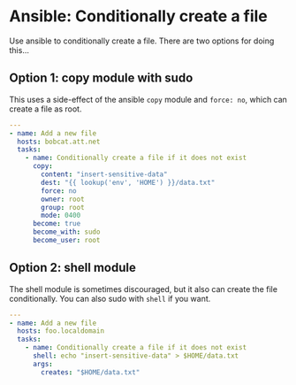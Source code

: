 # Ansible: Conditionally create a file

Use ansible to conditionally create a file.  There are two options for doing this...



## Option 1: copy module with sudo

This uses a side-effect of the ansible `copy` module and `force: no`, which can create a file as root.

``` yaml
---
- name: Add a new file
  hosts: bobcat.att.net
  tasks:
    - name: Conditionally create a file if it does not exist
      copy:
        content: "insert-sensitive-data"
        dest: "{{ lookup('env', 'HOME') }}/data.txt"
        force: no
        owner: root
        group: root
        mode: 0400
      become: true
      become_with: sudo
      become_user: root
```

## Option 2: shell module

The shell module is sometimes discouraged, but it also can create the file conditionally.  You can also sudo with `shell` if you want.

```yaml
---
- name: Add a new file
  hosts: foo.localdomain
  tasks:
    - name: Conditionally create a file if it does not exist
      shell: echo "insert-sensitive-data" > $HOME/data.txt
      args:
        creates: "$HOME/data.txt"

```
